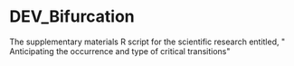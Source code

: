 # DEV_Bifurcation
The supplementary materials R script for the scientific research entitled, " Anticipating the occurrence and type of critical transitions"
